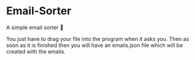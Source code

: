 # Email-Sorter
A simple email sorter 📩

You just have to drag your file into the program when it asks you.
Then as soon as it is finished then you will have an emails.json file which will be created with the emails.
